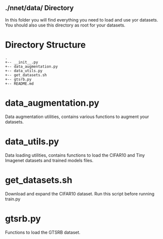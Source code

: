 ## ./nnet/data/ Directory

In this folder you will find everything you need to load and use yor datasets.
You should also use this directory as root for your datasets.

# Directory Structure
	.
	+-- __init__.py
	+-- data_augmentation.py
	+-- data_utils.py
	+-- get_datasets.sh
	+-- gtsrb.py
	+-- README.md

# data_augmentation.py

Data augmentation utilities, contains various functions to augment your datasets.

# data_utils.py

Data loading utilities, contains functions to load the CIFAR10 and Tiny Imagenet datasets and trained models files.

# get_datasets.sh

Download and expand the CIFAR10 dataset. Run this script before running train.py

# gtsrb.py

Functions to load the GTSRB dataset.



